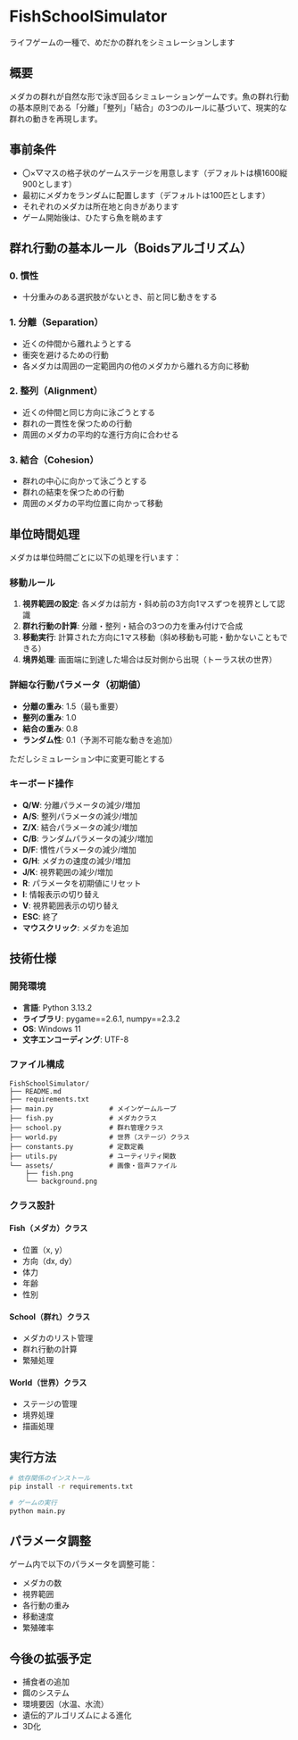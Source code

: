 # FishSchoolSimulator

ライフゲームの一種で、めだかの群れをシミュレーションします

## 概要
メダカの群れが自然な形で泳ぎ回るシミュレーションゲームです。魚の群れ行動の基本原則である「分離」「整列」「結合」の3つのルールに基づいて、現実的な群れの動きを再現します。

## 事前条件
- 〇×▽マスの格子状のゲームステージを用意します（デフォルトは横1600縦900とします）
- 最初にメダカをランダムに配置します（デフォルトは100匹とします）
- それぞれのメダカは所在地と向きがあります
- ゲーム開始後は、ひたすら魚を眺めます

## 群れ行動の基本ルール（Boidsアルゴリズム）

### 0. 慣性
- 十分重みのある選択肢がないとき、前と同じ動きをする

### 1. 分離（Separation）
- 近くの仲間から離れようとする
- 衝突を避けるための行動
- 各メダカは周囲の一定範囲内の他のメダカから離れる方向に移動

### 2. 整列（Alignment）
- 近くの仲間と同じ方向に泳ごうとする
- 群れの一貫性を保つための行動
- 周囲のメダカの平均的な進行方向に合わせる

### 3. 結合（Cohesion）
- 群れの中心に向かって泳ごうとする
- 群れの結束を保つための行動
- 周囲のメダカの平均位置に向かって移動

## 単位時間処理
メダカは単位時間ごとに以下の処理を行います：

### 移動ルール
1. **視界範囲の設定**: 各メダカは前方・斜め前の3方向1マスずつを視界として認識
2. **群れ行動の計算**: 分離・整列・結合の3つの力を重み付けで合成
3. **移動実行**: 計算された方向に1マス移動（斜め移動も可能・動かないこともできる）
4. **境界処理**: 画面端に到達した場合は反対側から出現（トーラス状の世界）

### 詳細な行動パラメータ（初期値）
- **分離の重み**: 1.5（最も重要）
- **整列の重み**: 1.0
- **結合の重み**: 0.8
- **ランダム性**: 0.1（予測不可能な動きを追加）

ただしシミュレーション中に変更可能とする

### キーボード操作
- **Q/W**: 分離パラメータの減少/増加
- **A/S**: 整列パラメータの減少/増加  
- **Z/X**: 結合パラメータの減少/増加
- **C/B**: ランダムパラメータの減少/増加
- **D/F**: 慣性パラメータの減少/増加
- **G/H**: メダカの速度の減少/増加
- **J/K**: 視界範囲の減少/増加
- **R**: パラメータを初期値にリセット
- **I**: 情報表示の切り替え
- **V**: 視界範囲表示の切り替え
- **ESC**: 終了
- **マウスクリック**: メダカを追加

## 技術仕様

### 開発環境
- **言語**: Python 3.13.2
- **ライブラリ**: pygame==2.6.1, numpy==2.3.2
- **OS**: Windows 11
- **文字エンコーディング**: UTF-8

### ファイル構成
```
FishSchoolSimulator/
├── README.md
├── requirements.txt
├── main.py              # メインゲームループ
├── fish.py              # メダカクラス
├── school.py            # 群れ管理クラス
├── world.py             # 世界（ステージ）クラス
├── constants.py         # 定数定義
├── utils.py             # ユーティリティ関数
└── assets/              # 画像・音声ファイル
    ├── fish.png
    └── background.png
```

### クラス設計

#### Fish（メダカ）クラス
- 位置（x, y）
- 方向（dx, dy）
- 体力
- 年齢
- 性別

#### School（群れ）クラス
- メダカのリスト管理
- 群れ行動の計算
- 繁殖処理

#### World（世界）クラス
- ステージの管理
- 境界処理
- 描画処理

## 実行方法
```bash
# 依存関係のインストール
pip install -r requirements.txt

# ゲームの実行
python main.py
```

## パラメータ調整
ゲーム内で以下のパラメータを調整可能：
- メダカの数
- 視界範囲
- 各行動の重み
- 移動速度
- 繁殖確率

## 今後の拡張予定
- 捕食者の追加
- 餌のシステム
- 環境要因（水温、水流）
- 遺伝的アルゴリズムによる進化
- 3D化

